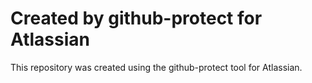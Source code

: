 # Created by github-protect for Atlassian

This repository was created using the github-protect tool for Atlassian.